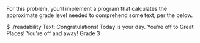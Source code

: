 For this problem, you’ll implement a program that calculates the approximate grade level needed to comprehend some text, per the below.

$ ./readability
Text: Congratulations! Today is your day. You're off to Great Places! You're off and away!
Grade 3